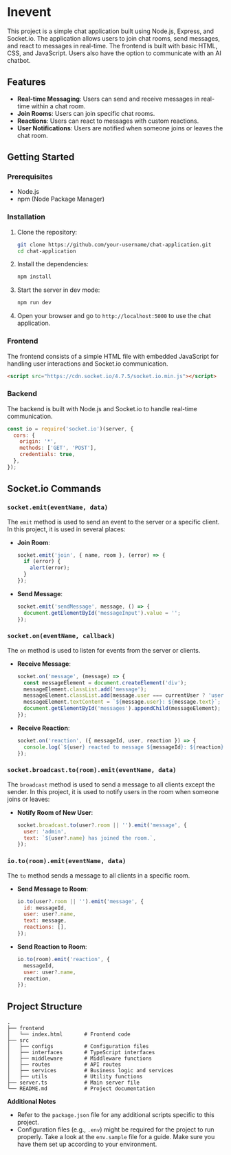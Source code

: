 # Inevent

This project is a simple chat application built using Node.js, Express, and Socket.io. The application allows users to join chat rooms, send messages, and react to messages in real-time. The frontend is built with basic HTML, CSS, and JavaScript. Users also have the option to communicate with an AI chatbot.

## Features

- **Real-time Messaging**: Users can send and receive messages in real-time within a chat room.
- **Join Rooms**: Users can join specific chat rooms.
- **Reactions**: Users can react to messages with custom reactions.
- **User Notifications**: Users are notified when someone joins or leaves the chat room.

## Getting Started

### Prerequisites

- Node.js
- npm (Node Package Manager)

### Installation

1. Clone the repository:

   ```bash
   git clone https://github.com/your-username/chat-application.git
   cd chat-application
   ```

2. Install the dependencies:

   ```bash
   npm install
   ```

3. Start the server in dev mode:

   ```bash
   npm run dev
   ```

4. Open your browser and go to `http://localhost:5000` to use the chat application.

### Frontend

The frontend consists of a simple HTML file with embedded JavaScript for handling user interactions and Socket.io communication.

```html
<script src="https://cdn.socket.io/4.7.5/socket.io.min.js"></script>
```

### Backend

The backend is built with Node.js and Socket.io to handle real-time communication.

```javascript
const io = require('socket.io')(server, {
  cors: {
    origin: '*',
    methods: ['GET', 'POST'],
    credentials: true,
  },
});
```

## Socket.io Commands

### `socket.emit(eventName, data)`

The `emit` method is used to send an event to the server or a specific client. In this project, it is used in several places:

- **Join Room**: 

  ```javascript
  socket.emit('join', { name, room }, (error) => {
    if (error) {
      alert(error);
    }
  });
  ```

- **Send Message**: 

  ```javascript
  socket.emit('sendMessage', message, () => {
    document.getElementById('messageInput').value = '';
  });
  ```

### `socket.on(eventName, callback)`

The `on` method is used to listen for events from the server or clients.

- **Receive Message**:

  ```javascript
  socket.on('message', (message) => {
    const messageElement = document.createElement('div');
    messageElement.classList.add('message');
    messageElement.classList.add(message.user === currentUser ? 'user' : 'other');
    messageElement.textContent = `${message.user}: ${message.text}`;
    document.getElementById('messages').appendChild(messageElement);
  });
  ```

- **Receive Reaction**:

  ```javascript
  socket.on('reaction', ({ messageId, user, reaction }) => {
    console.log(`${user} reacted to message ${messageId}: ${reaction}`);
  });
  ```

### `socket.broadcast.to(room).emit(eventName, data)`

The `broadcast` method is used to send a message to all clients except the sender. In this project, it is used to notify users in the room when someone joins or leaves:

- **Notify Room of New User**:

  ```javascript
  socket.broadcast.to(user?.room || '').emit('message', {
    user: 'admin',
    text: `${user?.name} has joined the room.`,
  });
  ```

### `io.to(room).emit(eventName, data)`

The `to` method sends a message to all clients in a specific room.

- **Send Message to Room**:

  ```javascript
  io.to(user?.room || '').emit('message', {
    id: messageId,
    user: user?.name,
    text: message,
    reactions: [],
  });
  ```

- **Send Reaction to Room**:

  ```javascript
  io.to(room).emit('reaction', {
    messageId,
    user: user?.name,
    reaction,
  });
  ```

## Project Structure

```
.
├── frontend
│   └── index.html       # Frontend code
├── src
│   ├── configs          # Configuration files
│   ├── interfaces       # TypeScript interfaces
│   ├── middleware       # Middleware functions
│   ├── routes           # API routes
│   ├── services         # Business logic and services
│   ├── utils            # Utility functions
├── server.ts            # Main server file
└── README.md            # Project documentation

```

**Additional Notes**

- Refer to the `package.json` file for any additional scripts specific to this project.
- Configuration files (e.g., `.env`) might be required for the project to run properly. Take a look at the `env.sample` file for a guide. Make sure you have them set up according to your environment.